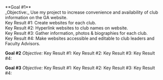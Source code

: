 </p>**Goal #1**
<br>_Objective:_ Use my project to increase convenience and availability of club information on the GA website. 
<br>Key Result #1: Create websites for each club. 
<br>Key Result #2: Hyperlink websites to club names on website. 
<br>Key Result #3: Gather information, photos & biographies for each club. 
<br>Key Result #4: Make websites accessible and editable to club leaders and Faculty Advisors. </p>


**Goal #2**
_Objective:_ 
Key Result #1: 
Key Result #2: 
Key Result #3: 
Key Result #4: 


**Goal #3**
_Objective:_
Key Result #1: 
Key Result #2: 
Key Result #3: 
Key Result #4: 


